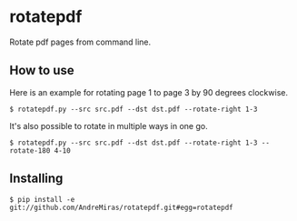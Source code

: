 # rotatepdf
Rotate pdf pages from command line.

## How to use
Here is an example for rotating page 1 to page 3 by 90 degrees clockwise.
```shell
$ rotatepdf.py --src src.pdf --dst dst.pdf --rotate-right 1-3
```
It's also possible to rotate in multiple ways in one go.
```shell
$ rotatepdf.py --src src.pdf --dst dst.pdf --rotate-right 1-3 --rotate-180 4-10
```

## Installing
```shell
$ pip install -e git://github.com/AndreMiras/rotatepdf.git#egg=rotatepdf
```
